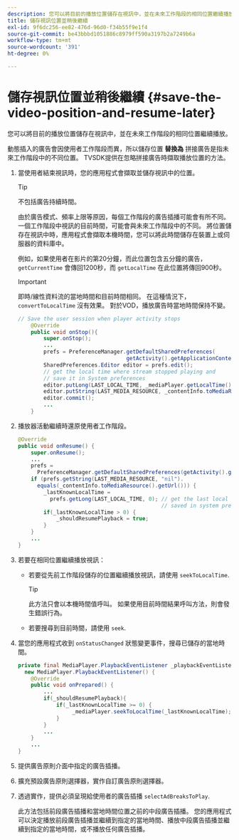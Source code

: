 ```yaml
---
description: 您可以將目前的播放位置儲存在視訊中，並在未來工作階段的相同位置繼續播放。
title: 儲存視訊位置並稍後繼續
exl-id: 9f6dc256-ee82-476d-96d0-f34b55f9e1f4
source-git-commit: be43bbbd1051886c8979ff590a3197b2a7249b6a
workflow-type: tm+mt
source-wordcount: '391'
ht-degree: 0%

---
```


# 儲存視訊位置並稍後繼續 {#save-the-video-position-and-resume-later}

您可以將目前的播放位置儲存在視訊中，並在未來工作階段的相同位置繼續播放。

動態插入的廣告會因使用者工作階段而異，所以儲存位置 **替換為** 拼接廣告是指未來工作階段中的不同位置。 TVSDK提供在忽略拼接廣告時擷取播放位置的方法。

1. 當使用者結束視訊時，您的應用程式會擷取並儲存視訊中的位置。

   >[!TIP]
   >
   >不包括廣告持續時間。

   由於廣告模式、頻率上限等原因，每個工作階段的廣告插播可能會有所不同。 一個工作階段中視訊的目前時間，可能會與未來工作階段中的不同。 將位置儲存在視訊中時，應用程式會擷取本機時間，您可以將此時間儲存在裝置上或伺服器的資料庫中。

   例如，如果使用者在影片的第20分鐘，而此位置包含五分鐘的廣告， `getCurrentTime` 會傳回1200秒，而 `getLocalTime` 在此位置將傳回900秒。

   >[!IMPORTANT]
   >
   >即時/線性資料流的當地時間和目前時間相同。 在這種情況下， `convertToLocalTime` 沒有效果。 對於VOD，播放廣告時當地時間保持不變。

   ```java
   // Save the user session when player activity stops 
       @Override 
       public void onStop(){ 
           super.onStop(); 
           ... 
           prefs = PreferenceManager.getDefaultSharedPreferences( 
                                     getActivity().getApplicationContext()); 
           SharedPreferences.Editor editor = prefs.edit(); 
           // get the local time where stream stopped playing and  
           // save it in System preferences 
           editor.putLong(LAST_LOCAL_TIME, _mediaPlayer.getLocalTime());  
           editor.putString(LAST_MEDIA_RESOURCE, _contentInfo.toMediaResource().getUrl()); 
           editor.commit(); 
           ... 
       }
   ```

1. 播放器活動繼續時還原使用者工作階段。

   ```java
   @Override 
   public void onResume() { 
       super.onResume(); 
       ... 
       prefs =  
         PreferenceManager.getDefaultSharedPreferences(getActivity().getApplicationContext()); 
       if (prefs.getString(LAST_MEDIA_RESOURCE, "nil"). 
         equals(_contentInfo.toMediaResource().getUrl())) { 
           _lastKnownLocalTime =  
             prefs.getLong(LAST_LOCAL_TIME, 0); // get the last local time  
                                                // saved in system preferences 
           if(_lastKnownLocalTime > 0) { 
               _shouldResumePlayback = true; 
           } 
       } 
       ... 
   } 
   ```

1. 若要在相同位置繼續播放視訊：

   * 若要從先前工作階段儲存的位置繼續播放視訊，請使用 `seekToLocalTime`.

      >[!TIP]
      >
      >此方法只會以本機時間值呼叫。 如果使用目前時間結果呼叫方法，則會發生錯誤行為。

   * 若要搜尋到目前時間，請使用 `seek`.

1. 當您的應用程式收到 `onStatusChanged` 狀態變更事件，搜尋已儲存的當地時間。

   ```java
   private final MediaPlayer.PlaybackEventListener _playbackEventListener =  
     new MediaPlayer.PlaybackEventListener() { 
       @Override 
       public void onPrepared() { 
           ... 
           if(_shouldResumePlayback){ 
               if(_lastKnownLocalTime >= 0) { 
                    _mediaPlayer.seekToLocalTime(_lastKnownLocalTime); 
               } 
           } 
           ... 
       } 
       ... 
   }
   ```

1. 提供廣告原則介面中指定的廣告插播。
1. 擴充預設廣告原則選擇器，實作自訂廣告原則選擇器。
1. 透過實作，提供必須呈現給使用者的廣告插播 `selectAdBreaksToPlay`.

   此方法包括前段廣告插播和當地時間位置之前的中段廣告插播。 您的應用程式可以決定播放前段廣告插播並繼續到指定的當地時間、播放中段廣告插播並繼續到指定的當地時間，或不播放任何廣告插播。

